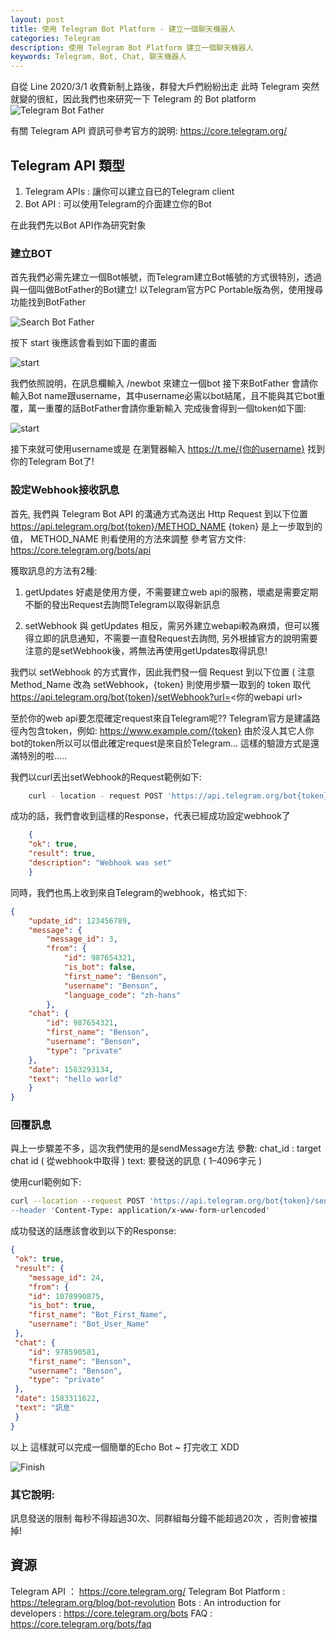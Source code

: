 ```yaml
---
layout: post
title: 使用 Telegram Bot Platform - 建立一個聊天機器人
categories: Telegram
description: 使用 Telegram Bot Platform 建立一個聊天機器人
keywords: Telegram, Bot, Chat, 聊天機器人
---
```


自從 Line 2020/3/1 收費新制上路後，群發大戶們紛紛出走
此時 Telegram 突然就變的很紅，因此我們也來研究一下 Telegram 的 Bot platform
![Telegram Bot Father](/assets/img/posts/Telegram/Telegram_Bot.png)

有關 Telegram API 資訊可參考官方的說明: <a href="https://core.telegram.org/" target="_blank">https://core.telegram.org/</a>

## Telegram API 類型

1. Telegram APIs : 讓你可以建立自已的Telegram client
2. Bot API : 可以使用Telegram的介面建立你的Bot

在此我們先以Bot API作為研究對象

### 建立BOT

首先我們必需先建立一個Bot帳號，而Telegram建立Bot帳號的方式很特別，透過與一個叫做BotFather的Bot建立!
以Telegram官方PC Portable版為例，使用搜尋功能找到BotFather

![Search Bot Father](/assets/img/posts/Telegram/Telegram_search_botfather.png)

按下 start 後應該會看到如下圖的畫面

![start](/assets/img/posts/Telegram/Telegram_start.png)

我們依照說明，在訊息欄輸入 /newbot 來建立一個bot
接下來BotFather 會請你輸入Bot name跟username，其中username必需以bot結尾，且不能與其它bot重覆，萬一重覆的話BotFather會請你重新輸入
完成後會得到一個token如下圖:

![start](/assets/img/posts/Telegram/Telegram_token.png)

接下來就可使用username或是 在瀏覽器輸入 https://t.me/{你的username}
找到你的Telegram Bot了!

### 設定Webhook接收訊息

首先, 我們與 Telegram Bot API 的溝通方式為送出 Http Request 到以下位置 https://api.telegram.org/bot{token}/METHOD_NAME
{token} 是上一步取到的值， METHOD_NAME 則看使用的方法來調整
參考官方文件: <a href="https://core.telegram.org/bots/api" target=_blank>https://core.telegram.org/bots/api</a>

獲取訊息的方法有2種:
1. getUpdates
好處是使用方便，不需要建立web api的服務，壞處是需要定期不斷的發出Request去詢問Telegram以取得新訊息

2. setWebhook
與 getUpdates 相反，需另外建立webapi較為麻煩，但可以獲得立即的訊息通知，不需要一直發Request去詢問, 另外根據官方的說明需要注意的是setWebhook後，將無法再使用getUpdates取得訊息!

我們以 setWebhook 的方式實作，因此我們發一個 Request 到以下位置 ( 注意 Method_Name 改為 setWebhook，{token} 則使用步驟一取到的 token 取代
https://api.telegram.org/bot{token}/setWebhook?url=<你的webapi url>

至於你的web api要怎麼確定request來自Telegram呢??
Telegram官方是建議路徑內包含token，例如: https://www.example.com/{token}
由於沒人其它人你bot的token所以可以借此確定request是來自於Telegram…
這樣的驗證方式是還滿特別的啦…..

我們以curl丟出setWebhook的Request範例如下:

```bash
    curl - location - request POST 'https://api.telegram.org/bot{token}/setWebhook?url=https://jbot.joybomb.com.tw/Telegram/<你的webapi url>'
```

成功的話，我們會收到這樣的Response，代表已經成功設定webhook了

```json
    {
    "ok": true,
    "result": true,
    "description": "Webhook was set"
    }
```
同時，我們也馬上收到來自Telegram的webhook，格式如下:

```json
{
    "update_id": 123456789,
    "message": {
        "message_id": 3,
        "from": {
            "id": 987654321,
            "is_bot": false,
            "first_name": "Benson",
            "username": "Benson",
            "language_code": "zh-hans"
        },
    "chat": {
        "id": 987654321,
        "first_name": "Benson",
        "username": "Benson",
        "type": "private"
    },
    "date": 1583293134,
    "text": "hello world"
    }
}
```

### 回覆訊息
與上一步驟差不多，這次我們使用的是sendMessage方法
參數:
chat_id : target chat id ( 從webhook中取得 )
text: 要發送的訊息 ( 1–4096字元 )

使用curl範例如下:

```bash
curl --location --request POST 'https://api.telegram.org/bot{token}/sendMessage?chat_id={要發送的chat_id}&text={訊息} \
--header 'Content-Type: application/x-www-form-urlencoded'
```
成功發送的話應該會收到以下的Response:

```json
{
 "ok": true,
 "result": {
    "message_id": 24,
    "from": {
    "id": 1078990875,
    "is_bot": true,
    "first_name": "Bot_First_Name",
    "username": "Bot_User_Name"
 },
 "chat": {
    "id": 978590581,
    "first_name": "Benson",
    "username": "Benson",
    "type": "private"
 },
 "date": 1583311622,
 "text": "訊息"
 }
}
```

以上
這樣就可以完成一個簡單的Echo Bot ~ 打完收工 XDD

![Finish](/assets/img/posts/Telegram/Telegram_finish.png)

### 其它說明:

訊息發送的限制
每秒不得超過30次、同群組每分鐘不能超過20次 ，否則會被擋掉!

## 資源

Telegram API ： <a href="https://core.telegram.org/" target="_blank">https://core.telegram.org/</a>
Telegram Bot Platform : <a href="https://telegram.org/blog/bot-revolution">https://telegram.org/blog/bot-revolution</a>
Bots : An introduction for developers : <a href="https://core.telegram.org/bots">https://core.telegram.org/bots</a>
FAQ : <a href="https://core.telegram.org/bots/faq">https://core.telegram.org/bots/faq</a>
